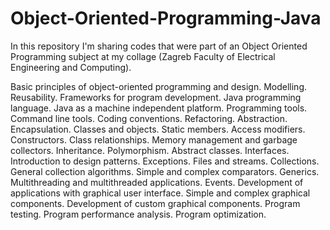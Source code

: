 # Object-Oriented-Programming-Java
In this repository I'm sharing codes that were part of an Object Oriented Programming subject at my collage (Zagreb Faculty of Electrical Engineering and Computing).

Basic principles of object-oriented programming and design. Modelling. Reusability. Frameworks for program development. Java programming language. Java as a machine independent platform. Programming tools. Command line tools. Coding conventions. Refactoring. Abstraction. Encapsulation. Classes and objects. Static members. Access modifiers. Constructors. Class relationships. Memory management and garbage collectors. Inheritance. Polymorphism. Abstract classes. Interfaces. Introduction to design patterns. Exceptions. Files and streams. Collections. General collection algorithms. Simple and complex comparators. Generics. Multithreading and multithreaded applications. Events. Development of applications with graphical user interface. Simple and complex graphical components. Development of custom graphical components. Program testing. Program performance analysis. Program optimization.

